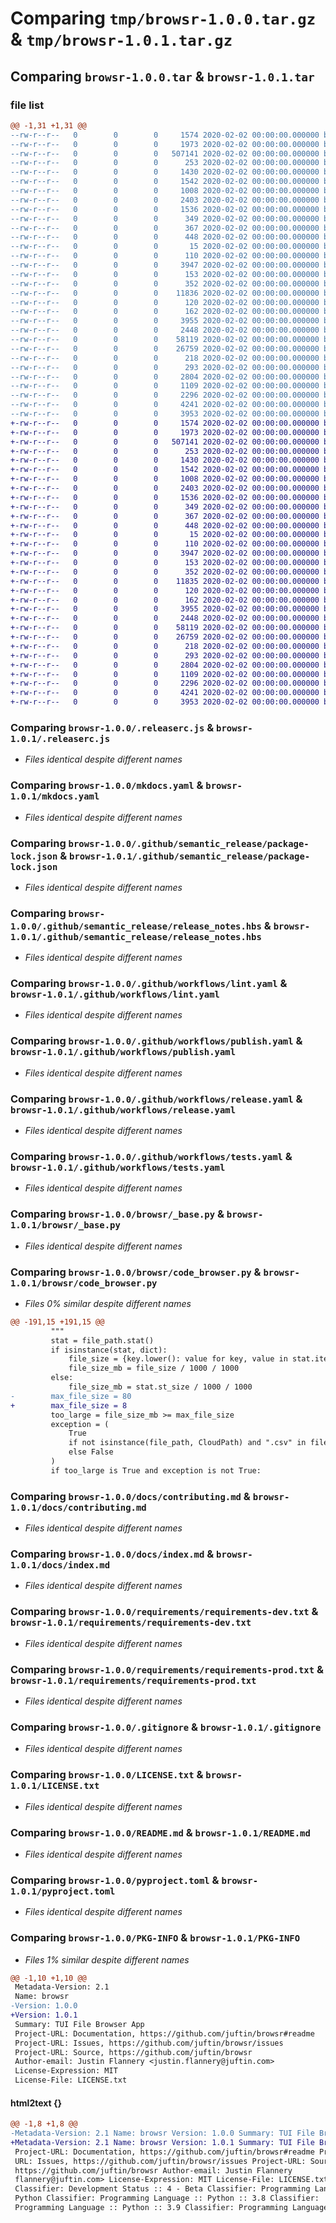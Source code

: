 # Comparing `tmp/browsr-1.0.0.tar.gz` & `tmp/browsr-1.0.1.tar.gz`

## Comparing `browsr-1.0.0.tar` & `browsr-1.0.1.tar`

### file list

```diff
@@ -1,31 +1,31 @@
--rw-r--r--   0        0        0     1574 2020-02-02 00:00:00.000000 browsr-1.0.0/.releaserc.js
--rw-r--r--   0        0        0     1973 2020-02-02 00:00:00.000000 browsr-1.0.0/mkdocs.yaml
--rw-r--r--   0        0        0   507141 2020-02-02 00:00:00.000000 browsr-1.0.0/.github/semantic_release/package-lock.json
--rw-r--r--   0        0        0      253 2020-02-02 00:00:00.000000 browsr-1.0.0/.github/semantic_release/package.json
--rw-r--r--   0        0        0     1430 2020-02-02 00:00:00.000000 browsr-1.0.0/.github/semantic_release/release_notes.hbs
--rw-r--r--   0        0        0     1542 2020-02-02 00:00:00.000000 browsr-1.0.0/.github/workflows/lint.yaml
--rw-r--r--   0        0        0     1008 2020-02-02 00:00:00.000000 browsr-1.0.0/.github/workflows/publish.yaml
--rw-r--r--   0        0        0     2403 2020-02-02 00:00:00.000000 browsr-1.0.0/.github/workflows/release.yaml
--rw-r--r--   0        0        0     1536 2020-02-02 00:00:00.000000 browsr-1.0.0/.github/workflows/tests.yaml
--rw-r--r--   0        0        0      349 2020-02-02 00:00:00.000000 browsr-1.0.0/.github/workflows/matchers/flake8.json
--rw-r--r--   0        0        0      367 2020-02-02 00:00:00.000000 browsr-1.0.0/.github/workflows/matchers/mypy.json
--rw-r--r--   0        0        0      448 2020-02-02 00:00:00.000000 browsr-1.0.0/.github/workflows/matchers/python.json
--rw-r--r--   0        0        0       15 2020-02-02 00:00:00.000000 browsr-1.0.0/browsr/__init__.py
--rw-r--r--   0        0        0      110 2020-02-02 00:00:00.000000 browsr-1.0.0/browsr/__main__.py
--rw-r--r--   0        0        0     3947 2020-02-02 00:00:00.000000 browsr-1.0.0/browsr/_base.py
--rw-r--r--   0        0        0      153 2020-02-02 00:00:00.000000 browsr-1.0.0/browsr/_version.py
--rw-r--r--   0        0        0      352 2020-02-02 00:00:00.000000 browsr-1.0.0/browsr/code_browser.css
--rw-r--r--   0        0        0    11836 2020-02-02 00:00:00.000000 browsr-1.0.0/browsr/code_browser.py
--rw-r--r--   0        0        0      120 2020-02-02 00:00:00.000000 browsr-1.0.0/docs/api_documentation.md
--rw-r--r--   0        0        0      162 2020-02-02 00:00:00.000000 browsr-1.0.0/docs/cli.md
--rw-r--r--   0        0        0     3955 2020-02-02 00:00:00.000000 browsr-1.0.0/docs/contributing.md
--rw-r--r--   0        0        0     2448 2020-02-02 00:00:00.000000 browsr-1.0.0/docs/index.md
--rw-r--r--   0        0        0    58119 2020-02-02 00:00:00.000000 browsr-1.0.0/requirements/requirements-dev.txt
--rw-r--r--   0        0        0    26759 2020-02-02 00:00:00.000000 browsr-1.0.0/requirements/requirements-prod.txt
--rw-r--r--   0        0        0      218 2020-02-02 00:00:00.000000 browsr-1.0.0/tests/conftest.py
--rw-r--r--   0        0        0      293 2020-02-02 00:00:00.000000 browsr-1.0.0/tests/test_cli.py
--rw-r--r--   0        0        0     2804 2020-02-02 00:00:00.000000 browsr-1.0.0/.gitignore
--rw-r--r--   0        0        0     1109 2020-02-02 00:00:00.000000 browsr-1.0.0/LICENSE.txt
--rw-r--r--   0        0        0     2296 2020-02-02 00:00:00.000000 browsr-1.0.0/README.md
--rw-r--r--   0        0        0     4241 2020-02-02 00:00:00.000000 browsr-1.0.0/pyproject.toml
--rw-r--r--   0        0        0     3953 2020-02-02 00:00:00.000000 browsr-1.0.0/PKG-INFO
+-rw-r--r--   0        0        0     1574 2020-02-02 00:00:00.000000 browsr-1.0.1/.releaserc.js
+-rw-r--r--   0        0        0     1973 2020-02-02 00:00:00.000000 browsr-1.0.1/mkdocs.yaml
+-rw-r--r--   0        0        0   507141 2020-02-02 00:00:00.000000 browsr-1.0.1/.github/semantic_release/package-lock.json
+-rw-r--r--   0        0        0      253 2020-02-02 00:00:00.000000 browsr-1.0.1/.github/semantic_release/package.json
+-rw-r--r--   0        0        0     1430 2020-02-02 00:00:00.000000 browsr-1.0.1/.github/semantic_release/release_notes.hbs
+-rw-r--r--   0        0        0     1542 2020-02-02 00:00:00.000000 browsr-1.0.1/.github/workflows/lint.yaml
+-rw-r--r--   0        0        0     1008 2020-02-02 00:00:00.000000 browsr-1.0.1/.github/workflows/publish.yaml
+-rw-r--r--   0        0        0     2403 2020-02-02 00:00:00.000000 browsr-1.0.1/.github/workflows/release.yaml
+-rw-r--r--   0        0        0     1536 2020-02-02 00:00:00.000000 browsr-1.0.1/.github/workflows/tests.yaml
+-rw-r--r--   0        0        0      349 2020-02-02 00:00:00.000000 browsr-1.0.1/.github/workflows/matchers/flake8.json
+-rw-r--r--   0        0        0      367 2020-02-02 00:00:00.000000 browsr-1.0.1/.github/workflows/matchers/mypy.json
+-rw-r--r--   0        0        0      448 2020-02-02 00:00:00.000000 browsr-1.0.1/.github/workflows/matchers/python.json
+-rw-r--r--   0        0        0       15 2020-02-02 00:00:00.000000 browsr-1.0.1/browsr/__init__.py
+-rw-r--r--   0        0        0      110 2020-02-02 00:00:00.000000 browsr-1.0.1/browsr/__main__.py
+-rw-r--r--   0        0        0     3947 2020-02-02 00:00:00.000000 browsr-1.0.1/browsr/_base.py
+-rw-r--r--   0        0        0      153 2020-02-02 00:00:00.000000 browsr-1.0.1/browsr/_version.py
+-rw-r--r--   0        0        0      352 2020-02-02 00:00:00.000000 browsr-1.0.1/browsr/code_browser.css
+-rw-r--r--   0        0        0    11835 2020-02-02 00:00:00.000000 browsr-1.0.1/browsr/code_browser.py
+-rw-r--r--   0        0        0      120 2020-02-02 00:00:00.000000 browsr-1.0.1/docs/api_documentation.md
+-rw-r--r--   0        0        0      162 2020-02-02 00:00:00.000000 browsr-1.0.1/docs/cli.md
+-rw-r--r--   0        0        0     3955 2020-02-02 00:00:00.000000 browsr-1.0.1/docs/contributing.md
+-rw-r--r--   0        0        0     2448 2020-02-02 00:00:00.000000 browsr-1.0.1/docs/index.md
+-rw-r--r--   0        0        0    58119 2020-02-02 00:00:00.000000 browsr-1.0.1/requirements/requirements-dev.txt
+-rw-r--r--   0        0        0    26759 2020-02-02 00:00:00.000000 browsr-1.0.1/requirements/requirements-prod.txt
+-rw-r--r--   0        0        0      218 2020-02-02 00:00:00.000000 browsr-1.0.1/tests/conftest.py
+-rw-r--r--   0        0        0      293 2020-02-02 00:00:00.000000 browsr-1.0.1/tests/test_cli.py
+-rw-r--r--   0        0        0     2804 2020-02-02 00:00:00.000000 browsr-1.0.1/.gitignore
+-rw-r--r--   0        0        0     1109 2020-02-02 00:00:00.000000 browsr-1.0.1/LICENSE.txt
+-rw-r--r--   0        0        0     2296 2020-02-02 00:00:00.000000 browsr-1.0.1/README.md
+-rw-r--r--   0        0        0     4241 2020-02-02 00:00:00.000000 browsr-1.0.1/pyproject.toml
+-rw-r--r--   0        0        0     3953 2020-02-02 00:00:00.000000 browsr-1.0.1/PKG-INFO
```

### Comparing `browsr-1.0.0/.releaserc.js` & `browsr-1.0.1/.releaserc.js`

 * *Files identical despite different names*

### Comparing `browsr-1.0.0/mkdocs.yaml` & `browsr-1.0.1/mkdocs.yaml`

 * *Files identical despite different names*

### Comparing `browsr-1.0.0/.github/semantic_release/package-lock.json` & `browsr-1.0.1/.github/semantic_release/package-lock.json`

 * *Files identical despite different names*

### Comparing `browsr-1.0.0/.github/semantic_release/release_notes.hbs` & `browsr-1.0.1/.github/semantic_release/release_notes.hbs`

 * *Files identical despite different names*

### Comparing `browsr-1.0.0/.github/workflows/lint.yaml` & `browsr-1.0.1/.github/workflows/lint.yaml`

 * *Files identical despite different names*

### Comparing `browsr-1.0.0/.github/workflows/publish.yaml` & `browsr-1.0.1/.github/workflows/publish.yaml`

 * *Files identical despite different names*

### Comparing `browsr-1.0.0/.github/workflows/release.yaml` & `browsr-1.0.1/.github/workflows/release.yaml`

 * *Files identical despite different names*

### Comparing `browsr-1.0.0/.github/workflows/tests.yaml` & `browsr-1.0.1/.github/workflows/tests.yaml`

 * *Files identical despite different names*

### Comparing `browsr-1.0.0/browsr/_base.py` & `browsr-1.0.1/browsr/_base.py`

 * *Files identical despite different names*

### Comparing `browsr-1.0.0/browsr/code_browser.py` & `browsr-1.0.1/browsr/code_browser.py`

 * *Files 0% similar despite different names*

```diff
@@ -191,15 +191,15 @@
         """
         stat = file_path.stat()
         if isinstance(stat, dict):
             file_size = {key.lower(): value for key, value in stat.items()}["size"]
             file_size_mb = file_size / 1000 / 1000
         else:
             file_size_mb = stat.st_size / 1000 / 1000
-        max_file_size = 80
+        max_file_size = 8
         too_large = file_size_mb >= max_file_size
         exception = (
             True
             if not isinstance(file_path, CloudPath) and ".csv" in file_path.suffixes
             else False
         )
         if too_large is True and exception is not True:
```

### Comparing `browsr-1.0.0/docs/contributing.md` & `browsr-1.0.1/docs/contributing.md`

 * *Files identical despite different names*

### Comparing `browsr-1.0.0/docs/index.md` & `browsr-1.0.1/docs/index.md`

 * *Files identical despite different names*

### Comparing `browsr-1.0.0/requirements/requirements-dev.txt` & `browsr-1.0.1/requirements/requirements-dev.txt`

 * *Files identical despite different names*

### Comparing `browsr-1.0.0/requirements/requirements-prod.txt` & `browsr-1.0.1/requirements/requirements-prod.txt`

 * *Files identical despite different names*

### Comparing `browsr-1.0.0/.gitignore` & `browsr-1.0.1/.gitignore`

 * *Files identical despite different names*

### Comparing `browsr-1.0.0/LICENSE.txt` & `browsr-1.0.1/LICENSE.txt`

 * *Files identical despite different names*

### Comparing `browsr-1.0.0/README.md` & `browsr-1.0.1/README.md`

 * *Files identical despite different names*

### Comparing `browsr-1.0.0/pyproject.toml` & `browsr-1.0.1/pyproject.toml`

 * *Files identical despite different names*

### Comparing `browsr-1.0.0/PKG-INFO` & `browsr-1.0.1/PKG-INFO`

 * *Files 1% similar despite different names*

```diff
@@ -1,10 +1,10 @@
 Metadata-Version: 2.1
 Name: browsr
-Version: 1.0.0
+Version: 1.0.1
 Summary: TUI File Browser App
 Project-URL: Documentation, https://github.com/juftin/browsr#readme
 Project-URL: Issues, https://github.com/juftin/browsr/issues
 Project-URL: Source, https://github.com/juftin/browsr
 Author-email: Justin Flannery <justin.flannery@juftin.com>
 License-Expression: MIT
 License-File: LICENSE.txt
```

#### html2text {}

```diff
@@ -1,8 +1,8 @@
-Metadata-Version: 2.1 Name: browsr Version: 1.0.0 Summary: TUI File Browser App
+Metadata-Version: 2.1 Name: browsr Version: 1.0.1 Summary: TUI File Browser App
 Project-URL: Documentation, https://github.com/juftin/browsr#readme Project-
 URL: Issues, https://github.com/juftin/browsr/issues Project-URL: Source,
 https://github.com/juftin/browsr Author-email: Justin Flannery
 flannery@juftin.com> License-Expression: MIT License-File: LICENSE.txt
 Classifier: Development Status :: 4 - Beta Classifier: Programming Language ::
 Python Classifier: Programming Language :: Python :: 3.8 Classifier:
 Programming Language :: Python :: 3.9 Classifier: Programming Language ::
```

